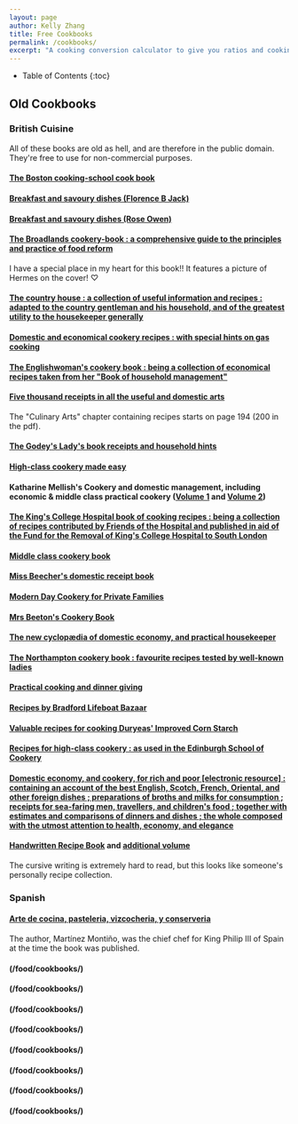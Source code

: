 ```yaml
---
layout: page
author: Kelly Zhang
title: Free Cookbooks
permalink: /cookbooks/
excerpt: "A cooking conversion calculator to give you ratios and cooking times for common foods."
---
```

<style>
input[type=text], input[type=number], select {
  width: 100%;
  padding: 1px 2px;
  <!-- margin: 2px 0; -->
  display: inline-block;
  border: 1px solid #ccc;
  border-radius: 4px;
  box-sizing: border-box;
}
</style>

* Table of Contents
{:toc}

## Old Cookbooks

### British Cuisine

All of these books are old as hell, and are therefore in the public domain. They're free to use for non-commercial purposes.

#### [The Boston cooking-school cook book](/food/cookbooks/boston-cooking-school.pdf)

#### [Breakfast and savoury dishes (Florence B Jack)](/food/cookbooks/breakfast-savoury-florence.pdf)

#### [Breakfast and savoury dishes (Rose Owen)](/food/cookbooks/breakfast-savoury-roc.pdf)

#### [The Broadlands cookery-book : a comprehensive guide to the principles and practice of food reform](/food/cookbooks/broadlands.pdf)

I have a special place in my heart for this book!! It features a picture of Hermes on the cover! ♡

#### [The country house : a collection of useful information and recipes : adapted to the country gentleman and his household, and of the greatest utility to the housekeeper generally](/food/cookbooks/country-house.pdf)

#### [Domestic and economical cookery recipes : with special hints on gas cooking](/food/cookbooks/domestic-and-economical.pdf)

#### [The Englishwoman's cookery book : being a collection of economical recipes taken from her "Book of household management"](/food/cookbooks/englishwomans-cookery.pdf)

#### [Five thousand receipts in all the useful and domestic arts](/food/cookbooks/five-thousand-receipts.pdf)

The "Culinary Arts" chapter containing recipes starts on page 194 (200 in the pdf).

#### [The Godey's Lady's book receipts and household hints](/food/cookbooks/godeys-lady.pdf)

#### [High-class cookery made easy](/food/cookbooks/high-class-cookery.pdf)

#### Katharine Mellish's Cookery and domestic management, including economic & middle class practical cookery ([Volume 1](/food/cookbooks/katharine-mellish-1.pdf) and [Volume 2](/food/cookbooks/katharine-mellish-2.pdf))

#### [The King's College Hospital book of cooking recipes : being a collection of recipes contributed by Friends of the Hospital and published in aid of the Fund for the Removal of King's College Hospital to South London](/food/cookbooks/kings-college-hospital.pdf)

#### [Middle class cookery book](/food/cookbooks/middle-class.pdf)

#### [Miss Beecher's domestic receipt book](/food/cookbooks/miss-beecher.pdf)

#### [Modern Day Cookery for Private Families](/food/cookbooks/modern-cookery.pdf)

#### [Mrs Beeton's Cookery Book](/food/cookbooks/mrs-beeton.pdf)

#### [The new cyclopædia of domestic economy, and practical housekeeper](/food/cookbooks/new-cyclopaedia.pdf)

#### [The Northampton cookery book : favourite recipes tested by well-known ladies](/food/cookbooks/northampton.pdf)

#### [Practical cooking and dinner giving](/food/cookbooks/practical-cooking.pdf)

#### [Recipes by Bradford Lifeboat Bazaar](/food/cookbooks/bradford-lifeboat-bazaar.pdf)

#### [Valuable recipes for cooking Duryeas' Improved Corn Starch](/food/cookbooks/duryeas-improved-corn-starch.pdf)

#### [Recipes for high-class cookery : as used in the Edinburgh School of Cookery](/food/cookbooks/high-class-cookery-1.pdf)

#### [](/food/cookbooks/)

#### [](/food/cookbooks/)

#### [](/food/cookbooks/)

#### [](/food/cookbooks/)

#### [Domestic economy, and cookery, for rich and poor [electronic resource] : containing an account of the best English, Scotch, French, Oriental, and other foreign dishes ; preparations of broths and milks for consumption ; receipts for sea-faring men, travellers, and children's food ; together with estimates and comparisons of dinners and dishes ; the whole composed with the utmost attention to health, economy, and elegance](/food/cookbooks/domestic-economy.pdf)

#### [](/food/cookbooks/)

#### [Handwritten Recipe Book](/food/cookbooks/handwritten-recipe-book-1.pdf) and [additional volume](handwritten-recipe-book-2)

The cursive writing is extremely hard to read, but this looks like someone's personally recipe collection.

#### [](/food/cookbooks/)

#### [](/food/cookbooks/)

### Spanish

#### [Arte de cocina, pasteleria, vizcocheria, y conserveria](/food/cookbooks/arte-de-cocina.pdf)

The author, Martínez Montiño, was the chief chef for King Philip III of Spain at the time the book was published.

#### (/food/cookbooks/)

#### (/food/cookbooks/)

#### (/food/cookbooks/)

#### (/food/cookbooks/)

#### (/food/cookbooks/)

#### (/food/cookbooks/)

#### (/food/cookbooks/)

#### (/food/cookbooks/)

